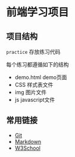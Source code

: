 # 前端学习项目

## 项目结构
`practice` 存放练习代码

每个练习都遵循如下的结构
* demo.html demo页面
* CSS 样式表文件
* img 图片文件
* js javascript文件

## 常用链接
* [Git](git.md)
* [Markdown](markdown.md)
* [W3School](http://www.w3school.com.cn/)